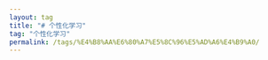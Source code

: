 ```yaml
---
layout: tag
title: "# 个性化学习"
tag: "个性化学习"
permalink: /tags/%E4%B8%AA%E6%80%A7%E5%8C%96%E5%AD%A6%E4%B9%A0/
---
```

